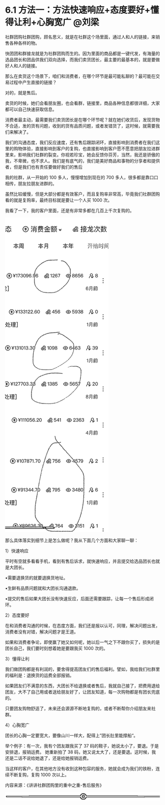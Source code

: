 # 6.1 方法一：方法快速响应+态度要好+懂得让利+心胸宽广 @刘梁

社群团购社群团购，顾名思义，就是在社群这个场里面，通过人和人的链接，来销售各种各样的物。

快团团和群接龙就是为社群团购而生的。因为里面的商品都是一键代发，有海量的选品团长和团品供我们双向选择，而我们卖货团长，最主要的最基本的，就是要做好人和人的链接。

那么在卖货这个场景下，咱们和消费者，在哪个环节是最可能私聊的？最可能在交易过程中产生直接的链接？

对的，就是售后。

卖货的时候，她们会看朋友圈，也会看群，链接里，商品各种信息都很详细，大家都可以自己快速获取信息。

消费者最主动，最需要我们卖货团长是在哪个环节呢？就在她们收货后，发现货物不合适，发的货有问题，收到的货有品质问题，或者发错货了，这时候，就需要我们来解决了。

我们的沟通态度，我们反应速度，还有售后跟踪闭环，直接影响到消费者在我们这里的购物体验，直接影响到客户的复购，也直接影响到客户愿不愿意把朋友拉进群里来，影响我们社群的裂变。你视若珍宝，她会反馈你芬芳，当然，我还是骄傲的我，不卑微，也不求人。我们是有底气的，我们是美好商品和事物的分享者和提供者，但是我们也有责任要做好我们的售后

我的社群，从一开始的 100 多人，慢慢增加到现在的 700 多人，很多都是靠口口相传，朋友拉朋友进群的。

虽然比较缓慢，但是大部分都是有效客户，而且复购率非常高，毕竟我们社群团购看的就是复购率，最终目标就是要让一个人买 1000 次。

我看了一下，我的客户里面，还是有非常多都在几百上千次复购的。

![](img/a41675d5d4afa37f6347739359f2f93a.png)

那么具体落实到细节上是怎么做呢？我从下面几个方面和大家聊一聊：

1）快速响应

平时有空就多看看手机，看到有售后诉求，就快速响应，并且提交给选品团长也就是大团长。

•需要退换货的就要退换货地址。

•生鲜有品质问题就和大团长沟通退款。

•提交的售后如果大团长没有快速反应，后面还需要跟踪，让每一个售后形成闭环。

2）态度要好

在和消费者沟通的时候，在态度方面，我们还是报以认可，同理，解决问题出发，消费者没有对错，解决问题才是王道。

如果和消费者争论，即使赢了她又如何呢，她以后一气之下不跟你买了，损失的是团长自己，我们要时刻想着她是要跟我买 1000 次的。

3）懂得让利

我们做团购都是有利润的，要舍得提高团友们的售后福利。譬如，我给我们社群里的福利是：退换货的运费全部报销。

如果团友们不满意的东西，大团长不给退换或者售后，我就自己接了，把费用退给团友，大不了自己用或者送给朋友好了，让团友知道，每一次购物都是有团长兜底的。

只要团友购物舒适了，未来还会源源不断地复购的，或者不断帮你介绍朋友来社群。

4）心胸宽广

团长的心胸一定要宽大，要像山川一样大，配得上”团长肚里能撑船“。

举个例子：有一次，我有个团友跟我买了 37 码的鞋子，她说太小了，要退。于是安排退，报销运费。 她重新拍了 38 码，她又说太大了，还是要退。这时候，我还是二话不说给她退了，还是给她报销运费。

当这样的客户，在其他地方没有收到这种包容的服务，她就会成为我们的铁粉，连续不断复购，复购 1000 次以上。

内容来源：《讲讲社群团购里的重中之重-售后服务》

![](img/dd92b07373c3325b41989991c0898588.png)
